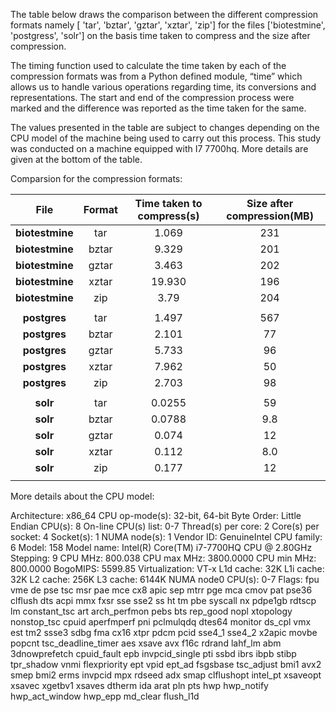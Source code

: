 The table below draws the comparison between the different compression formats namely [ 'tar', 'bztar', 'gztar', 'xztar', 'zip'] for the files ['biotestmine', 'postgress', 'solr'] on the basis time taken to compress and the size after compression.

The timing function used to calculate the time taken by each of the compression formats was from a Python defined module, “time” which allows us to handle various operations regarding time, its conversions and representations. The start and end of the compression process were marked and the difference was reported as the time taken for the same.

The values presented in the table are subject to changes depending on the CPU model of the machine being used to carry out this process. This study was conducted on a machine equipped with I7 7700hq. More details are given at the bottom of the table.


Comparsion for the compression formats:


|     **File**    	| **Format** 	| **Time taken to compress(s)** 	| **Size after compression(MB)** 	|
|:---------------:	|:----------:	|:-----------------------------:	|:------------------------------:	|
| **biotestmine** 	|     tar    	|             1.069             	|               231              	|
| **biotestmine** 	|    bztar   	|             9.329             	|               201              	|
| **biotestmine** 	|    gztar   	|             3.463             	|               202              	|
| **biotestmine** 	|    xztar   	|             19.930            	|               196              	|
| **biotestmine** 	|     zip    	|              3.79             	|               204              	|
|                 	|            	|                               	|                                	|
|   **postgres**  	|     tar    	|             1.497             	|               567              	|
|   **postgres**  	|    bztar   	|             2.101             	|               77               	|
|   **postgres**  	|    gztar   	|             5.733             	|               96               	|
|   **postgres**  	|    xztar   	|             7.962             	|               50               	|
|   **postgres**  	|     zip    	|             2.703             	|               98               	|
|                 	|            	|                               	|                                	|
|     **solr**    	|     tar    	|             0.0255            	|               59               	|
|     **solr**    	|    bztar   	|             0.0788            	|               9.8              	|
|     **solr**    	|    gztar   	|             0.074             	|               12               	|
|     **solr**    	|    xztar   	|             0.112             	|               8.0              	|
|     **solr**    	|     zip    	|             0.177             	|               12               	|
|                 	|            	|                               	|                                	|


More details about the CPU model:


Architecture: x86_64
CPU op-mode(s): 32-bit, 64-bit
Byte Order: Little Endian
CPU(s): 8
On-line CPU(s) list: 0-7
Thread(s) per core: 2
Core(s) per socket: 4
Socket(s): 1
NUMA node(s): 1
Vendor ID: GenuineIntel
CPU family: 6
Model: 158
Model name: Intel(R) Core(TM) i7-7700HQ CPU @ 2.80GHz
Stepping: 9
CPU MHz: 800.038
CPU max MHz: 3800.0000
CPU min MHz: 800.0000
BogoMIPS: 5599.85
Virtualization: VT-x
L1d cache: 32K
L1i cache: 32K
L2 cache: 256K
L3 cache: 6144K
NUMA node0 CPU(s): 0-7
Flags: fpu vme de pse tsc msr pae mce cx8 apic sep mtrr pge mca cmov pat pse36 clflush dts acpi mmx fxsr sse sse2 ss ht tm pbe syscall nx pdpe1gb rdtscp lm constant_tsc art arch_perfmon pebs bts rep_good nopl xtopology nonstop_tsc cpuid aperfmperf pni pclmulqdq dtes64 monitor ds_cpl vmx est tm2 ssse3 sdbg fma cx16 xtpr pdcm pcid sse4_1 sse4_2 x2apic movbe popcnt tsc_deadline_timer aes xsave avx f16c rdrand lahf_lm abm 3dnowprefetch cpuid_fault epb invpcid_single pti ssbd ibrs ibpb stibp tpr_shadow vnmi flexpriority ept vpid ept_ad fsgsbase tsc_adjust bmi1 avx2 smep bmi2 erms invpcid mpx rdseed adx smap clflushopt intel_pt xsaveopt xsavec xgetbv1 xsaves dtherm ida arat pln pts hwp hwp_notify hwp_act_window hwp_epp md_clear flush_l1d
